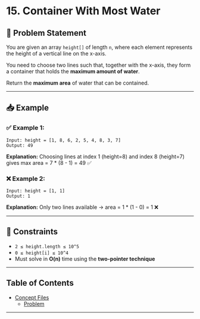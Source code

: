 # 15. Container With Most Water

## 🧠 Problem Statement

You are given an array `height[]` of length `n`, where each element represents the height of a vertical line on the x-axis.

You need to choose two lines such that, together with the x-axis, they form a container that holds the **maximum amount of water**.

Return the **maximum area** of water that can be contained.

---

## 📥 Example

### ✅ Example 1:
```
Input: height = [1, 8, 6, 2, 5, 4, 8, 3, 7]
Output: 49
```
**Explanation:** Choosing lines at index 1 (height=8) and index 8 (height=7) gives max area = 7 * (8 - 1) = 49 ✅

### ❌ Example 2:
```
Input: height = [1, 1]
Output: 1
```
**Explanation:** Only two lines available → area = 1 * (1 - 0) = 1 ❌

---

## 📌 Constraints

- `2 ≤ height.length ≤ 10^5`
- `0 ≤ height[i] ≤ 10^4`
- Must solve in **O(n)** time using the **two-pointer technique**

---

## Table of Contents

- [Concept Files](#concept-files)
  - [Problem](/15_Container_With_Most_Water/01.cpp)

---

